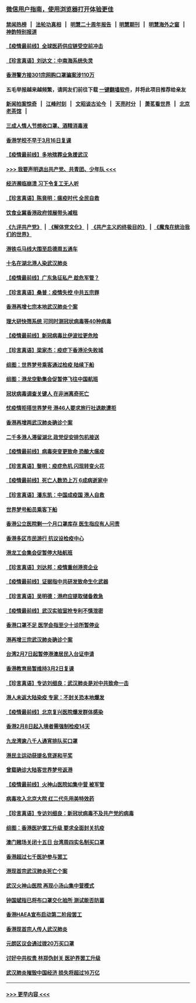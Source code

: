 ### [微信用户指南，使用浏览器打开体验更佳](https://github.com/gfw-breaker/banned-news1/blob/master/indexes/wechat-guide.md?t=0)
#### [禁闻热榜](热点新闻.md?t=0)  &nbsp;&nbsp;|&nbsp;&nbsp; [法轮功真相](https://github.com/gfw-breaker/truth/blob/master/README.md?t=0) &nbsp;&nbsp;|&nbsp;&nbsp; [明慧二十周年报告](https://github.com/gfw-breaker/mh-reports/blob/master/README.md?t=0) &nbsp;&nbsp;|&nbsp;&nbsp;[明慧期刊](https://github.com/gfw-breaker/mh-qikan) &nbsp;&nbsp;|&nbsp;&nbsp; [明慧海外之窗](https://github.com/gfw-breaker/mh-news/blob/master/README.md?t=0) &nbsp;&nbsp;|&nbsp;&nbsp; [神韵特别报道](https://github.com/gfw-breaker/mh-news/blob/master/shenyun.md?t=0)
#### [【疫情最前线】全球医药供应链受空前冲击](../pages/nsc415/n11869614.md?t=02160555) 
#### [【珍言真语】刘达文：中南海系统失灵](../pages/nsc415/n11869465.md?t=02160555) 
#### [香港警方接301宗网购口罩骗案涉110万](../pages/nsc415/n11867572.md?t=02160555) 
#### 五毛举报越来越频繁，请网友们前往下载 [一键翻墙软件](https://github.com/gfw-breaker/ssr-accounts)，并将此项目推荐给亲友
#### [新闻拍案惊奇](https://github.com/gfw-breaker/banned-news1/blob/master/pages/link4.md) &nbsp;&nbsp;|&nbsp;&nbsp; [江峰时刻](https://github.com/gfw-breaker/banned-news1/blob/master/pages/link4.md) &nbsp;&nbsp;|&nbsp;&nbsp; [文昭谈古论今](https://github.com/gfw-breaker/banned-news1/blob/master/pages/link4.md) &nbsp;&nbsp;|&nbsp;&nbsp; [天亮时分](https://github.com/gfw-breaker/banned-news1/blob/master/pages/link4.md) &nbsp;&nbsp;|&nbsp;&nbsp; [萧茗看世界](https://github.com/gfw-breaker/banned-news1/blob/master/pages/link4.md) &nbsp;&nbsp;|&nbsp;&nbsp; [北京老茶馆](https://github.com/gfw-breaker/banned-news1/blob/master/pages/link4.md) &nbsp;&nbsp;|&nbsp;&nbsp; 
#### [三成人情人节想收口罩、酒精消毒液](../pages/nsc415/n11867523.md?t=02160555) 
#### [香港学校不早于3月16日复课](../pages/nsc415/n11867498.md?t=02160555) 
#### [【疫情最前线】多地殡葬业急援武汉](../pages/nsc415/n11866914.md?t=02160555) 
#### [>>> 我要声明退出共产党、共青团、少年队 <<<](https://github.com/begood0513/goodnews/blob/master/quit/letter.md) 
#### [经济濒临崩溃 习下令复工无人听](../pages/nsc415/n11867269.md?t=02160555) 
#### [【珍言真语】陈竟明：瘟疫时代 全民自救](../pages/nsc415/n11866765.md?t=02160555) 
#### [饮食业冀香港政府领展带头减租](../pages/nsc415/n11864876.md?t=02160555) 
#### [《九评共产党》](https://github.com/begood0513/9ping.md/blob/master/README.md) &nbsp;|&nbsp; [《解体党文化》](../../../../jtdwh.md/blob/master/README.md)  &nbsp;|&nbsp; [《共产主义的终极目的》](../../../../gczydzjmd.md/blob/master/README.md) &nbsp;|&nbsp; [《魔鬼在统治我们的世界》](../../../../mgztzwmdsj.md/blob/master/README.md) 
#### [港铁屯马线大围至启德周五通车](../pages/nsc415/n11864842.md?t=02160555) 
#### [十名在湖北港人染武汉肺炎](../pages/nsc415/n11864807.md?t=02160555) 
#### [【疫情最前线】广东急征私产 趁危军管？](../pages/nsc415/n11864205.md?t=02160555) 
#### [【珍言真语】桑普：疫情失控 中共五宗罪](../pages/nsc415/n11864157.md?t=02160555) 
#### [香港再增七宗本地武汉肺炎个案](../pages/nsc415/n11862405.md?t=02160555) 
#### [理大研快筛系统 可同时测冠状病毒等40种病毒](../pages/nsc415/n11862376.md?t=02160555) 
#### [【疫情最前线】新冠病毒比伊波拉更危险](../pages/nsc415/n11862199.md?t=02160555) 
#### [【珍言真语】梁家杰：疫症下香港沦失败城](../pages/nsc415/n11861588.md?t=02160555) 
#### [组图：世界梦号乘客通过检疫 陆续下船](../pages/nsc415/n11858302.md?t=02160555) 
#### [组图：港龙空勤集会促暂停飞往中国航班](../pages/nsc415/n11858190.md?t=02160555) 
#### [冠状病毒调查关键人 在非洲离奇死亡](../pages/nsc415/n11859798.md?t=02160555) 
#### [忧疫情拒搭世界梦号 港46人要求旅行社退款遭拒](../pages/nsc415/n11859849.md?t=02160555) 
#### [香港再增两武汉肺炎确诊个案](../pages/nsc415/n11859833.md?t=02160555) 
#### [二千多港人滞留湖北 政党促安排包机接送](../pages/nsc415/n11859831.md?t=02160555) 
#### [【疫情最前线】病毒突变更致命 恐酿大瘟疫](../pages/nsc415/n11859604.md?t=02160555) 
#### [【珍言真语】黎明：疫症危机 闪现转变火花](../pages/nsc415/n11859199.md?t=02160555) 
#### [【疫情最前线】死亡人数恐上万 6成病逝家中](../pages/nsc415/n11856687.md?t=02160555) 
#### [【珍言真语】潘东凯：中国成疫国 港人自救](../pages/nsc415/n11856962.md?t=02160555) 
#### [世界梦号船员乘客下船](../pages/nsc415/n11856883.md?t=02160555) 
#### [香港公立医院剩一个月口罩库存 医生指应有人问责](../pages/nsc415/n11856875.md?t=02160555) 
#### [香港多区市民游行 抗议设检疫中心](../pages/nsc415/n11856866.md?t=02160555) 
#### [港龙工会集会促暂停大陆航班](../pages/nsc415/n11856840.md?t=02160555) 
#### [【珍言真语】刘达邦：疫情重创港资企业](../pages/nsc415/n11854274.md?t=02160555) 
#### [【疫情最前线】证据指中共研发致命生化武器](../pages/nsc415/n11853087.md?t=02160555) 
#### [【珍言真语】吴明德：港府应提取储备救急](../pages/nsc415/n11852734.md?t=02160555) 
#### [【疫情最前线】武汉实验室抢专利不慎泄密](../pages/nsc415/n11850310.md?t=02160555) 
#### [香港口罩不足 医学会指至少十诊所暂停业](../pages/nsc415/n11850301.md?t=02160555) 
#### [港再增三宗武汉肺炎确诊个案](../pages/nsc415/n11850328.md?t=02160555) 
#### [台湾2月7日起暂停港澳居民入台证申请](../pages/nsc415/n11850304.md?t=02160555) 
#### [香港教育局暂维持3月2日复课](../pages/nsc415/n11850260.md?t=02160555) 
#### [【珍言真语】专访刘细良：武汉肺炎是对中共致命一击](../pages/nsc415/n11849934.md?t=02160555) 
#### [港人未返大陆染疫 专家：不封关恐本地爆发](../pages/nsc415/n11848021.md?t=02160555) 
#### [【疫情最前线】北京复兴医院爆发群体感染](../pages/nsc415/n11847626.md?t=02160555) 
#### [香港2月8日起入境者需强制检疫14天](../pages/nsc415/n11847658.md?t=02160555) 
#### [九龙湾逾八千人通宵排队买口罩](../pages/nsc415/n11847647.md?t=02160555) 
#### [港民主运动获提名竞逐和平奖](../pages/nsc415/n11847633.md?t=02160555) 
#### [曾载确诊大陆客世界梦号返港](../pages/nsc415/n11847608.md?t=02160555) 
#### [【疫情最前线】火神山医院如集中营 被军管](../pages/nsc415/n11847524.md?t=02160555) 
#### [病毒攻入北京大院 红二代先用美特效药](../pages/nsc415/n11847427.md?t=02160555) 
#### [【珍言真语】专访刘细良：新冠状病毒不及共产党的病毒](../pages/nsc415/n11847164.md?t=02160555) 
#### [组图：香港医护罢工升级 要求全面封关抗疫](../pages/nsc415/n11844107.md?t=02160555) 
#### [澳门赌场关闭十五日 台湾周四实名制买口罩](../pages/nsc415/n11845083.md?t=02160555) 
#### [香港超过七千医护参与罢工](../pages/nsc415/n11845051.md?t=02160555) 
#### [港现首宗武汉肺炎死亡个案](../pages/nsc415/n11844998.md?t=02160555) 
#### [武汉火神山医院 再现小汤山集中营模式](../pages/nsc415/n11844763.md?t=02160555) 
#### [钟国斌指已将布口罩交化验所 测试能否防菌](../pages/nsc415/n11842783.md?t=02160555) 
#### [香港HAEA宣布启动第二阶段罢工](../pages/nsc415/n11842723.md?t=02160555) 
#### [香港现首宗人传人武汉肺炎](../pages/nsc415/n11842766.md?t=02160555) 
#### [元朗区议会通过拨20万买口罩](../pages/nsc415/n11842754.md?t=02160555) 
#### [讨好中共权贵 林郑伪封关 医护界罢工升级](../pages/nsc415/n11842359.md?t=02160555) 
#### [武汉肺炎摧毁中国经济 损失将超过16万亿](../pages/nsc415/n11839723.md?t=02160555) 

----
#### [ >>> 更早内容 <<< ](../indexes/nsc415-earlier.md)
